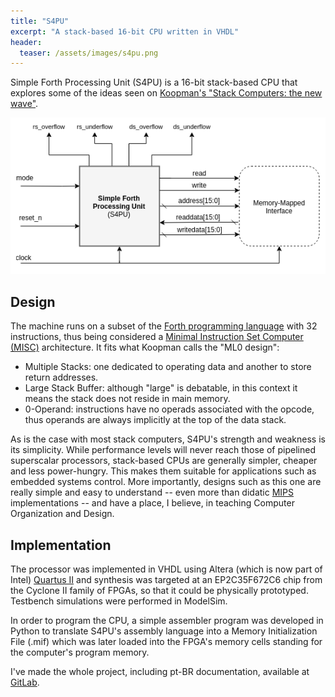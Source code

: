 ```yaml
---
title: "S4PU"
excerpt: "A stack-based 16-bit CPU written in VHDL"
header:
  teaser: /assets/images/s4pu.png
---
```


Simple Forth Processing Unit (S4PU) is a 16-bit stack-based CPU that explores some of the ideas seen on [Koopman's "Stack Computers: the new wave"](https://users.ece.cmu.edu/~koopman/stack_computers/index.html).

![S4PU](/assets/images/s4pu.png)


Design
----

The machine runs on a subset of the [Forth programming language](https://en.wikipedia.org/wiki/Forth_(programming_language)) with 32 instructions, thus being considered a [Minimal Instruction Set Computer (MISC)](https://en.wikipedia.org/wiki/Minimal_instruction_set_computer) architecture.
It fits what Koopman calls the "ML0 design":
  - Multiple Stacks: one dedicated to operating data and another to store return addresses.
  - Large Stack Buffer: although "large" is debatable, in this context it means the stack does not reside in main memory.
  - 0-Operand: instructions have no operads associated with the opcode, thus operands are always implicitly at the top of the data stack.

As is the case with most stack computers, S4PU's strength and weakness is its simplicity.
While performance levels will never reach those of pipelined superscalar processors, stack-based CPUs are generally simpler, cheaper and less power-hungry.
This makes them suitable for applications such as embedded systems control.
More importantly, designs such as this one are really simple and easy to understand -- even more than didatic [MIPS](https://en.wikipedia.org/wiki/MIPS_architecture) implementations -- and have a place, I believe, in teaching Computer Organization and Design.


Implementation
----

The processor was implemented in VHDL using Altera (which is now part of Intel) [Quartus II](https://en.wikipedia.org/wiki/Altera_Quartus) and synthesis was targeted at an EP2C35F672C6 chip from the Cyclone II family of FPGAs, so that it could be physically prototyped.
Testbench simulations were performed in ModelSim.

In order to program the CPU, a simple assembler program was developed in Python to translate S4PU's assembly language into a Memory Initialization File (.mif) which was later loaded into the FPGA's memory cells standing for the computer's program memory.

I've made the whole project, including pt-BR documentation, available at [GitLab](https://gitlab.com/baioc/s4pu).
